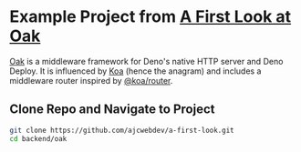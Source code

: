 # Example Project from [A First Look at Oak](https://ajcwebdev.com/2021/11/02/a-first-look-at-oak/)

[Oak](https://oakserver.github.io/oak/) is a middleware framework for Deno's native HTTP server and Deno Deploy. It is influenced by [Koa](https://github.com/koajs/koa) (hence the anagram) and includes a middleware router inspired by [@koa/router](https://github.com/koajs/router).

## Clone Repo and Navigate to Project

```bash
git clone https://github.com/ajcwebdev/a-first-look.git
cd backend/oak
```